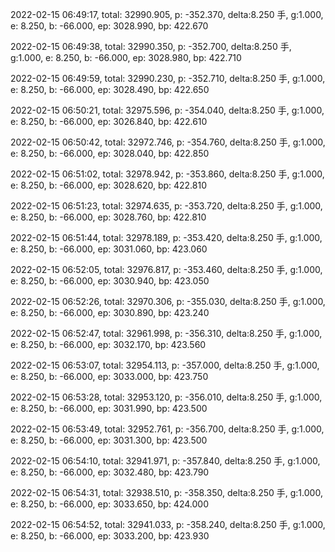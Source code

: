 2022-02-15 06:49:17, total: 32990.905, p: -352.370, delta:8.250 手, g:1.000, e: 8.250, b: -66.000, ep: 3028.990, bp: 422.670

2022-02-15 06:49:38, total: 32990.350, p: -352.700, delta:8.250 手, g:1.000, e: 8.250, b: -66.000, ep: 3028.980, bp: 422.710

2022-02-15 06:49:59, total: 32990.230, p: -352.710, delta:8.250 手, g:1.000, e: 8.250, b: -66.000, ep: 3028.490, bp: 422.650

2022-02-15 06:50:21, total: 32975.596, p: -354.040, delta:8.250 手, g:1.000, e: 8.250, b: -66.000, ep: 3026.840, bp: 422.610

2022-02-15 06:50:42, total: 32972.746, p: -354.760, delta:8.250 手, g:1.000, e: 8.250, b: -66.000, ep: 3028.040, bp: 422.850

2022-02-15 06:51:02, total: 32978.942, p: -353.860, delta:8.250 手, g:1.000, e: 8.250, b: -66.000, ep: 3028.620, bp: 422.810

2022-02-15 06:51:23, total: 32974.635, p: -353.720, delta:8.250 手, g:1.000, e: 8.250, b: -66.000, ep: 3028.760, bp: 422.810

2022-02-15 06:51:44, total: 32978.189, p: -353.420, delta:8.250 手, g:1.000, e: 8.250, b: -66.000, ep: 3031.060, bp: 423.060

2022-02-15 06:52:05, total: 32976.817, p: -353.460, delta:8.250 手, g:1.000, e: 8.250, b: -66.000, ep: 3030.940, bp: 423.050

2022-02-15 06:52:26, total: 32970.306, p: -355.030, delta:8.250 手, g:1.000, e: 8.250, b: -66.000, ep: 3030.890, bp: 423.240

2022-02-15 06:52:47, total: 32961.998, p: -356.310, delta:8.250 手, g:1.000, e: 8.250, b: -66.000, ep: 3032.170, bp: 423.560

2022-02-15 06:53:07, total: 32954.113, p: -357.000, delta:8.250 手, g:1.000, e: 8.250, b: -66.000, ep: 3033.000, bp: 423.750

2022-02-15 06:53:28, total: 32953.120, p: -356.010, delta:8.250 手, g:1.000, e: 8.250, b: -66.000, ep: 3031.990, bp: 423.500

2022-02-15 06:53:49, total: 32952.761, p: -356.700, delta:8.250 手, g:1.000, e: 8.250, b: -66.000, ep: 3031.300, bp: 423.500

2022-02-15 06:54:10, total: 32941.971, p: -357.840, delta:8.250 手, g:1.000, e: 8.250, b: -66.000, ep: 3032.480, bp: 423.790

2022-02-15 06:54:31, total: 32938.510, p: -358.350, delta:8.250 手, g:1.000, e: 8.250, b: -66.000, ep: 3033.650, bp: 424.000

2022-02-15 06:54:52, total: 32941.033, p: -358.240, delta:8.250 手, g:1.000, e: 8.250, b: -66.000, ep: 3033.200, bp: 423.930